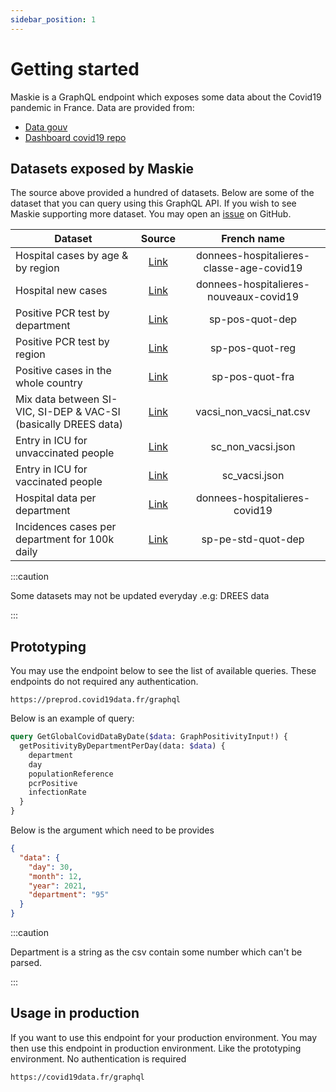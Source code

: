 ```yaml
---
sidebar_position: 1
---
```


# Getting started

Maskie is a GraphQL endpoint which exposes some data about the Covid19 pandemic in France. Data are provided from:

- [Data gouv](https://data.gouv.fr/)
- [Dashboard covid19 repo](https://github.com/etalab/data-covid19-dashboard-widgets)

## Datasets exposed by Maskie

The source above provided a hundred of datasets. Below are some of the dataset that you can query using this GraphQL API. If you wish to see Maskie supporting more dataset. You may open an [issue](https://github.com/shigedangao/graphie) on GitHub.


| Dataset                                                         | Source                                                                              | French name                                                  |
| --------------------------------------------------------------- |:-----------------------------------------------------------------------------------:|:------------------------------------------------------------:|
| Hospital cases by age & by region                               | [Link](https://www.data.gouv.fr/fr/datasets/r/08c18e08-6780-452d-9b8c-ae244ad529b3) | donnees-hospitalieres-classe-age-covid19                     |
| Hospital new cases                                              | [Link](https://www.data.gouv.fr/fr/datasets/r/6fadff46-9efd-4c53-942a-54aca783c30c) | donnees-hospitalieres-nouveaux-covid19                       |
| Positive PCR test by department                                 | [Link](https://www.data.gouv.fr/fr/datasets/r/406c6a23-e283-4300-9484-54e78c8ae675) | sp-pos-quot-dep                                              |
| Positive PCR test by region                                     | [Link](https://www.data.gouv.fr/fr/datasets/r/001aca18-df6a-45c8-89e6-f82d689e6c01) | sp-pos-quot-reg                                              |
| Positive cases in the whole country                             | [Link](https://www.data.gouv.fr/fr/datasets/r/dd0de5d9-b5a5-4503-930a-7b08dc0adc7c) | sp-pos-quot-fra                                              |
| Mix data between SI-VIC, SI-DEP & VAC-SI (basically DREES data) | [Link](https://raw.githubusercontent.com/etalab/data-covid19-dashboard-widgets/master/files_new/vacsi_non_vacsi_nat.csv) | vacsi_non_vacsi_nat.csv |
| Entry in ICU for unvaccinated people                            | [Link](https://raw.githubusercontent.com/etalab/data-covid19-dashboard-widgets/master/dist/sc_non_vacsi.json) |            sc_non_vacsi.json       |
| Entry in ICU for vaccinated people                              | [Link](https://raw.githubusercontent.com/etalab/data-covid19-dashboard-widgets/master/dist/sc_vacsi.json) |    sc_vacsi.json                       |
| Hospital data per department                                    | [Link](https://www.data.gouv.fr/fr/datasets/r/63352e38-d353-4b54-bfd1-f1b3ee1cabd7) | donnees-hospitalieres-covid19                                |
| Incidences cases per department for 100k daily                  | [Link](https://www.data.gouv.fr/fr/datasets/r/4180a181-a648-402b-92e4-f7574647afa6) | sp-pe-std-quot-dep                                           |

:::caution

Some datasets may not be updated everyday .e.g: DREES data

:::

## Prototyping

You may use the endpoint below to see the list of available queries. These endpoints do not required any authentication.

```
https://preprod.covid19data.fr/graphql
```

Below is an example of query:

```graphql
query GetGlobalCovidDataByDate($data: GraphPositivityInput!) {
  getPositivityByDepartmentPerDay(data: $data) {
    department
    day
    populationReference
    pcrPositive
    infectionRate
  }
}
```

Below is the argument which need to be provides
```json
{
  "data": {
    "day": 30,
    "month": 12,
    "year": 2021,
    "department": "95"
  }
}
```

:::caution

Department is a string as the csv contain some number which can't be parsed.

:::

## Usage in production

If you want to use this endpoint for your production environment. You may then use this endpoint in production environment. Like the prototyping environment. No authentication is required

```
https://covid19data.fr/graphql
```
